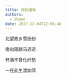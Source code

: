 ```yaml
---
title: 将赴缅甸
authors:
  - Shawn
date: 2017-12-04T22:56:48
---
```

北望故乡雪纷纷

南向陌路马迟迟

杯酒不曾化纤愁

一任此生漂如萍
